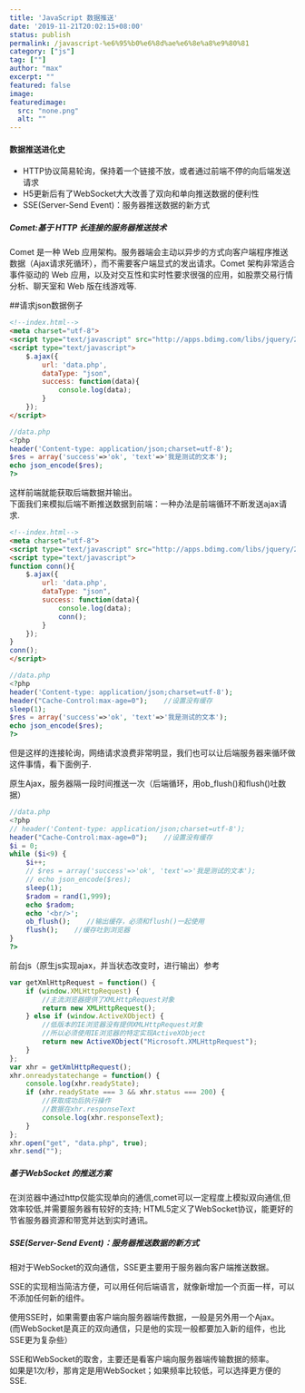 ```yaml
---
title: 'JavaScript 数据推送'
date: '2019-11-21T20:02:15+08:00'
status: publish
permalink: /javascript-%e6%95%b0%e6%8d%ae%e6%8e%a8%e9%80%81
category: ["js"] 
tag: [""]
author: "max"
excerpt: ""
featured: false
image: 
featuredimage:
  src: "none.png"
  alt: ""
---
```

#### **数据推送进化史**

- HTTP协议简易轮询，保持着一个链接不放，或者通过前端不停的向后端发送请求
- H5更新后有了WebSocket大大改善了双向和单向推送数据的便利性
- SSE(Server-Send Event)：服务器推送数据的新方式

##### Comet:基于 HTTP 长连接的服务器推送技术

 Comet 是一种 Web 应用架构。服务器端会主动以异步的方式向客户端程序推送数据（Ajax请求死循环），而不需要客户端显式的发出请求。Comet 架构非常适合事件驱动的 Web 应用，以及对交互性和实时性要求很强的应用，如股票交易行情分析、聊天室和 Web 版在线游戏等.

\##请求json数据例子

```html
<!--index.html-->
<meta charset="utf-8">
<script type="text/javascript" src="http://apps.bdimg.com/libs/jquery/2.1.4/jquery.min.js"></script>
<script type="text/javascript">
    $.ajax({
        url: 'data.php',
        dataType: "json",
        success: function(data){
            console.log(data);
        }
    });
</script>
```

```php
//data.php
<?php
header('Content-type: application/json;charset=utf-8');
$res = array('success'=>'ok', 'text'=>'我是测试的文本');
echo json_encode($res);
?>
```

这样前端就能获取后端数据并输出。  
下面我们来模拟后端不断推送数据到前端：一种办法是前端循环不断发送ajax请求.

```html
<!--index.html-->
<meta charset="utf-8">
<script type="text/javascript" src="http://apps.bdimg.com/libs/jquery/2.1.4/jquery.min.js"></script>
<script type="text/javascript">
function conn(){
    $.ajax({
        url: 'data.php',
        dataType: "json",
        success: function(data){
            console.log(data);
            conn();
        }
    });
}
conn();
</script>
```

```php
//data.php
<?php
header('Content-type: application/json;charset=utf-8');
header("Cache-Control:max-age=0");    //设置没有缓存
sleep(1);
$res = array('success'=>'ok', 'text'=>'我是测试的文本');
echo json_encode($res);
?>
```

但是这样的连接轮询，网络请求浪费非常明显，我们也可以让后端服务器来循环做这件事情，看下面例子.

原生Ajax，服务器隔一段时间推送一次（后端循环，用ob\_flush()和flush()吐数据）

```php
//data.php
<?php
// header('Content-type: application/json;charset=utf-8');
header("Cache-Control:max-age=0");    //设置没有缓存
$i = 0;
while ($i<9) {
    $i++;
    // $res = array('success'=>'ok', 'text'=>'我是测试的文本');
    // echo json_encode($res);
    sleep(1);
    $radom = rand(1,999);
    echo $radom;
    echo '<br/>';
    ob_flush();    //输出缓存，必须和flush()一起使用
    flush();    //缓存吐到浏览器
}
?>
```

 前台js（原生js实现ajax，并当状态改变时，进行输出）参考

```js
var getXmlHttpRequest = function() {
    if (window.XMLHttpRequest) {
        //主流浏览器提供了XMLHttpRequest对象
        return new XMLHttpRequest();
    } else if (window.ActiveXObject) {
        //低版本的IE浏览器没有提供XMLHttpRequest对象
        //所以必须使用IE浏览器的特定实现ActiveXObject
        return new ActiveXObject("Microsoft.XMLHttpRequest");
    }
};
var xhr = getXmlHttpRequest();
xhr.onreadystatechange = function() {
    console.log(xhr.readyState);
    if (xhr.readyState === 3 && xhr.status === 200) {
        //获取成功后执行操作
        //数据在xhr.responseText
        console.log(xhr.responseText);
    }
};
xhr.open("get", "data.php", true);
xhr.send("");
```

##### 基于WebSocket 的推送方案

在浏览器中通过http仅能实现单向的通信,comet可以一定程度上模拟双向通信,但效率较低,并需要服务器有较好的支持; HTML5定义了WebSocket协议，能更好的节省服务器资源和带宽并达到实时通讯。

##### SSE(Server-Send Event)：服务器推送数据的新方式

相对于WebSocket的双向通信，SSE更主要用于服务器向客户端推送数据。

SSE的实现相当简洁方便，可以用任何后端语言，就像新增加一个页面一样，可以不添加任何新的组件。

使用SSE时，如果需要由客户端向服务器端传数据，一般是另外用一个Ajax。  
(而WebSocket是真正的双向通信，只是他的实现一般都要加入新的组件，也比SSE更为复杂些）

SSE和WebSocket的取舍，主要还是看客户端向服务器端传输数据的频率。  
如果是1次/秒，那肯定是用WebSocket；如果频率比较低，可以选择更方便的SSE.